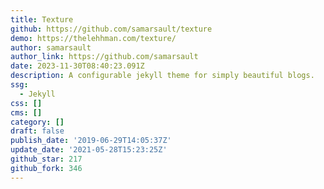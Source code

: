 ```yaml
---
title: Texture
github: https://github.com/samarsault/texture
demo: https://thelehhman.com/texture/
author: samarsault
author_link: https://github.com/samarsault
date: 2023-11-30T08:40:23.091Z
description: A configurable jekyll theme for simply beautiful blogs.
ssg:
  - Jekyll
css: []
cms: []
category: []
draft: false
publish_date: '2019-06-29T14:05:37Z'
update_date: '2021-05-28T15:23:25Z'
github_star: 217
github_fork: 346
---
```

